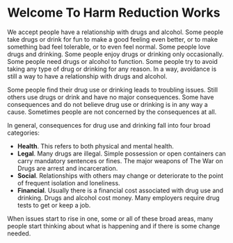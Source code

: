 # Welcome To Harm Reduction Works

We accept people have a relationship with drugs and alcohol. Some people take drugs or drink for fun to make a good feeling even better, or to make something bad feel
tolerable, or to even feel normal. Some people love drugs and drinking. Some people enjoy drugs or drinking only occasionally. Some people need drugs or alcohol to
function. Some people try to avoid taking any type of drug or drinking for any reason. In a way, avoidance is still a way to have a relationship with drugs and alcohol.
 
Some people find their drug use or drinking leads to troubling issues. Still others use drugs or drink and have no major consequences. Some have consequences and do
not believe drug use or drinking is in any way a cause. Sometimes people are not concerned by the consequences at all.
 
In general, consequences for drug use and drinking fall into four broad categories:

- **Health**. This refers to both physical and mental health.
- **Legal**. Many drugs are illegal. Simple possession or open containers can carry mandatory sentences or fines. The major weapons of The War on Drugs are arrest and incarceration.
- **Social**. Relationships with others may change or deteriorate to the point of frequent isolation and loneliness.
- **Financial**. Usually there is a financial cost associated with drug use and drinking. Drugs and alcohol cost money. Many employers require drug tests to get or keep a job.

When issues start to rise in one, some or all of these broad areas, many people start thinking about what is happening and if there is some change needed.
